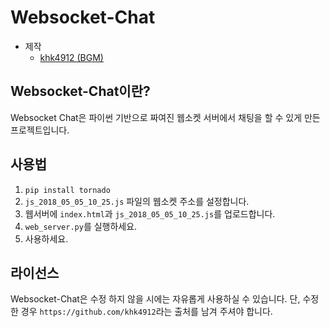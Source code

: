 # Websocket-Chat

- 제작 
    * [khk4912 (BGM)](https://github.com/khk4912) 

## Websocket-Chat이란?
Websocket Chat은 파이썬 기반으로 짜여진 웹소켓 서버에서 채팅을 할 수 있게 만든 프로젝트입니다.<br>

## 사용법
1. <code>pip install tornado</code>
2. `js_2018_05_05_10_25.js` 파일의 웹소켓 주소를 설정합니다.
3. 웹서버에 `index.html`과 `js_2018_05_05_10_25.js`를 업로드합니다.
4. `web_server.py`를 실행하세요.
5. 사용하세요.

## 라이선스
Websocket-Chat은 수정 하지 않을 시에는 자유롭게 사용하실 수 있습니다. 단, 수정한 경우 `https://github.com/khk4912`라는 출처를 남겨 주셔야 합니다.